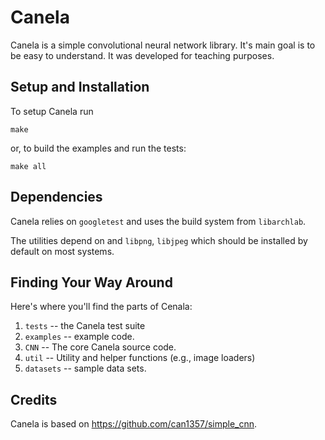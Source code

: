 # Canela

Canela is a simple convolutional neural network library.  It's main goal is to be easy to understand.  It was developed for teaching purposes.

## Setup and Installation

To setup Canela run

```
make
```

or, to build the examples and run the tests:

```
make all
```

## Dependencies

Canela relies on `googletest` and uses the build system from `libarchlab`.

The utilities depend on and  `libpng`, `libjpeg` which should be installed by default on most systems.

## Finding Your Way Around

Here's where you'll find the parts of Cenala:

1.  `tests` -- the Canela test suite
2.  `examples` -- example code.
3.  `CNN` -- The core Canela source code.
4.  `util` -- Utility and helper functions (e.g., image loaders)
5.  `datasets` -- sample data sets.

## Credits

Canela is based on https://github.com/can1357/simple_cnn.

